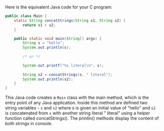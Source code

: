 Here is the equivalent Java code for your C program:

```java
public class Main {
    static String concatStrings(String s1, String s2) {
        return s1 + s2;
    }

    public static void main(String[] args) {
        String s = "hello";
        System.out.println(s);
        
        /* or */

        System.out.printf("%s literal\n", s); 
        
        String s2 = concatStrings(s, " literal");
        System.out.println(s2);
    }
}
```

This Java code creates a `Main` class with the main method, which is the entry point of any Java application. Inside this method are defined two string variables - `s` and `s2` where s is given an initial value of "hello" and `s2` is concatenated from `s` with another string literal " literal" using a helper function called concatStrings(). The println() methods display the content of both strings in console.
